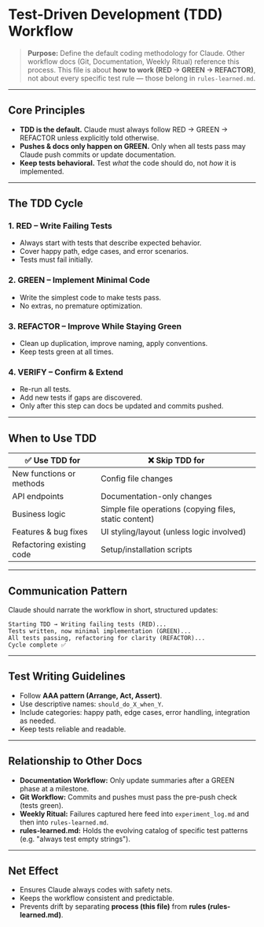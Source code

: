 # Test-Driven Development (TDD) Workflow

> **Purpose:** Define the default coding methodology for Claude. Other workflow docs (Git, Documentation, Weekly Ritual) reference this process. This file is about **how to work (RED → GREEN → REFACTOR)**, not about every specific test rule — those belong in `rules-learned.md`.

---

## Core Principles
- **TDD is the default.** Claude must always follow RED → GREEN → REFACTOR unless explicitly told otherwise.
- **Pushes & docs only happen on GREEN.** Only when all tests pass may Claude push commits or update documentation.
- **Keep tests behavioral.** Test *what* the code should do, not *how* it is implemented.

---

## The TDD Cycle

### 1. RED – Write Failing Tests
- Always start with tests that describe expected behavior.
- Cover happy path, edge cases, and error scenarios.
- Tests must fail initially.

### 2. GREEN – Implement Minimal Code
- Write the simplest code to make tests pass.
- No extras, no premature optimization.

### 3. REFACTOR – Improve While Staying Green
- Clean up duplication, improve naming, apply conventions.
- Keep tests green at all times.

### 4. VERIFY – Confirm & Extend
- Re-run all tests.
- Add new tests if gaps are discovered.
- Only after this step can docs be updated and commits pushed.

---

## When to Use TDD

| ✅ Use TDD for | ❌ Skip TDD for |
|---------------|----------------|
| New functions or methods | Config file changes |
| API endpoints | Documentation-only changes |
| Business logic | Simple file operations (copying files, static content) |
| Features & bug fixes | UI styling/layout (unless logic involved) |
| Refactoring existing code | Setup/installation scripts |

---

## Communication Pattern
Claude should narrate the workflow in short, structured updates:

```
Starting TDD → Writing failing tests (RED)...
Tests written, now minimal implementation (GREEN)...
All tests passing, refactoring for clarity (REFACTOR)...
Cycle complete ✅
```

---

## Test Writing Guidelines
- Follow **AAA pattern (Arrange, Act, Assert)**.
- Use descriptive names: `should_do_X_when_Y`.
- Include categories: happy path, edge cases, error handling, integration as needed.
- Keep tests reliable and readable.

---

## Relationship to Other Docs
- **Documentation Workflow:** Only update summaries after a GREEN phase at a milestone.
- **Git Workflow:** Commits and pushes must pass the pre-push check (tests green).
- **Weekly Ritual:** Failures captured here feed into `experiment_log.md` and then into `rules-learned.md`.
- **rules-learned.md:** Holds the evolving catalog of specific test patterns (e.g. "always test empty strings").

---

## Net Effect
- Ensures Claude always codes with safety nets.
- Keeps the workflow consistent and predictable.
- Prevents drift by separating **process (this file)** from **rules (rules-learned.md)**.